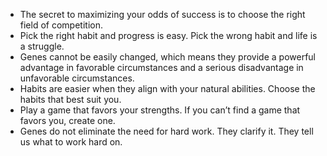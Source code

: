 - The secret to maximizing your odds of success is to choose the right field of competition.
- Pick the right habit and progress is easy. Pick the wrong habit and life is a struggle.
- Genes cannot be easily changed, which means they provide a powerful advantage in favorable circumstances and a serious disadvantage in unfavorable circumstances.
- Habits are easier when they align with your natural abilities. Choose the habits that best suit you. 
- Play a game that favors your strengths. If you can’t find a game that favors you, create one. 
- Genes do not eliminate the need for hard work. They clarify it. They tell us what to work hard on.